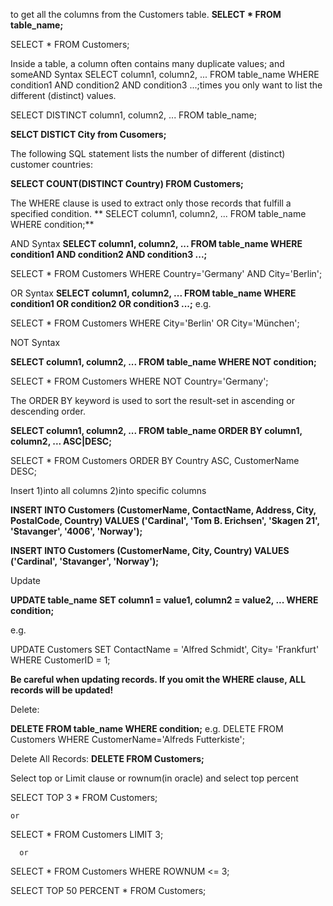 to get all the columns from the Customers table.
**SELECT * FROM table_name;**

SELECT * FROM Customers;

Inside a table, a column often contains many duplicate values; and someAND Syntax
SELECT column1, column2, ...
FROM table_name
WHERE condition1 AND condition2 AND condition3 ...;times you only want to list the different (distinct) values.

SELECT DISTINCT column1, column2, ...
FROM table_name;

**SELCT DISTICT City from Cusomers;**

The following SQL statement lists the number of different (distinct) customer countries:

**SELECT COUNT(DISTINCT Country) FROM Customers;**

The WHERE clause is used to extract only those records that fulfill a specified condition.
** SELECT column1, column2, ...
FROM table_name
WHERE condition;**

AND Syntax
**SELECT column1, column2, ...
FROM table_name
WHERE condition1 AND condition2 AND condition3 ...;**

SELECT * FROM Customers
WHERE Country='Germany' AND City='Berlin';


OR Syntax
**SELECT column1, column2, ...
FROM table_name
WHERE condition1 OR condition2 OR condition3 ...;**
e.g.

SELECT * FROM Customers
WHERE City='Berlin' OR City='München';


NOT Syntax

**SELECT column1, column2, ...
FROM table_name
WHERE NOT condition;**

SELECT * FROM Customers
WHERE NOT Country='Germany';


The ORDER BY keyword is used to sort the result-set in ascending or descending order.

**SELECT column1, column2, ...
FROM table_name
ORDER BY column1, column2, ... ASC|DESC;**


SELECT * FROM Customers
ORDER BY Country ASC, CustomerName DESC;


Insert 
1)into all columns
2)into specific columns

**INSERT INTO Customers (CustomerName, ContactName, Address, City, PostalCode, Country)
VALUES ('Cardinal', 'Tom B. Erichsen', 'Skagen 21', 'Stavanger', '4006', 'Norway');**


**INSERT INTO Customers (CustomerName, City, Country)
VALUES ('Cardinal', 'Stavanger', 'Norway');**



Update

**UPDATE table_name
SET column1 = value1, column2 = value2, ...
WHERE condition;**


e.g.

UPDATE Customers
SET ContactName = 'Alfred Schmidt', City= 'Frankfurt'
WHERE CustomerID = 1;

**Be careful when updating records. If you omit the WHERE clause, ALL records will be updated!**



Delete:

**DELETE FROM table_name WHERE condition;**
e.g.
DELETE FROM Customers WHERE CustomerName='Alfreds Futterkiste';


Delete All Records:
**DELETE FROM Customers;**

Select top or Limit clause or rownum(in oracle) and select top percent

SELECT TOP 3 * FROM Customers;

    or
    
SELECT * FROM Customers LIMIT 3;

      or
SELECT * FROM Customers WHERE ROWNUM <= 3;


SELECT TOP 50 PERCENT * FROM Customers;







